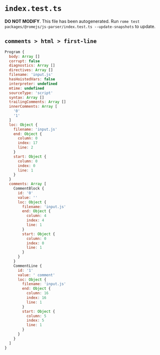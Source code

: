 # `index.test.ts`

**DO NOT MODIFY**. This file has been autogenerated. Run `rome test packages/@romejs/js-parser/index.test.ts --update-snapshots` to update.

## `comments > html > first-line`

```javascript
Program {
  body: Array []
  corrupt: false
  diagnostics: Array []
  directives: Array []
  filename: 'input.js'
  hasHoistedVars: false
  interpreter: undefined
  mtime: undefined
  sourceType: 'script'
  syntax: Array []
  trailingComments: Array []
  innerComments: Array [
    '0'
    '1'
  ]
  loc: Object {
    filename: 'input.js'
    end: Object {
      column: 0
      index: 17
      line: 2
    }
    start: Object {
      column: 0
      index: 0
      line: 1
    }
  }
  comments: Array [
    CommentBlock {
      id: '0'
      value: ''
      loc: Object {
        filename: 'input.js'
        end: Object {
          column: 4
          index: 4
          line: 1
        }
        start: Object {
          column: 0
          index: 0
          line: 1
        }
      }
    }
    CommentLine {
      id: '1'
      value: ' comment'
      loc: Object {
        filename: 'input.js'
        end: Object {
          column: 16
          index: 16
          line: 1
        }
        start: Object {
          column: 5
          index: 5
          line: 1
        }
      }
    }
  ]
}
```
